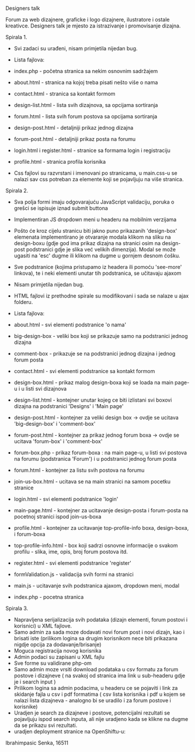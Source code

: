 #

Designers talk

Forum za web dizajnere, graficke i logo dizajnere, ilustratore i ostale kreativce. Designers talk je mjesto za istrazivanje i promovisanje dizajna.

Spirala 1.
  - Svi zadaci su urađeni, nisam primjetila nijedan bug.
  - Lista fajlova:
   - index.php - početna stranica sa nekim osnovnim sadržajem
   - about.html - stranica na kojoj treba pisati nešto više o nama
   - contact.html - stranica sa kontakt formom
   - design-list.html - lista svih dizajnova, sa opcijama sortiranja
   - forum.html - lista svih forum postova sa opcijama sortiranja
   - design-post.html - detaljniji prikaz jednog dizajna
   - forum-post.html - detaljniji prikaz posta na forumu
   - login.html i register.html - stranice sa formama login i registraciju
   - profile.html - stranica profila korisnika

   - Css fajlovi su razvrstani i imenovani po stranicama, u main.css-u se nalazi sav css potreban za elemente koji se pojavljuju na više      stranica.


Spirala 2.

  - Sva polja formi imaju odgovarajuću JavaScript validaciju, poruka o grešci se ispisuje iznad submit buttona
  - Implementiran JS dropdown meni u headeru na mobilnim verzijama
  - Pošto će kroz cijelu stranicu biti jakno puno prikazanih 'design-box' elemenata implementirano je otvaranje modala klikom na sliku na design-boxu (gdje god ima prikaz dizajna na stranici osim na design-post podstranici gdje je slika već velikih dimenzija). Modal se može ugasiti na 'esc' dugme ili klikom na dugme u gornjem desnom ćošku.
  - Sve podstranice (kojima pristupamo iz headera ili pomoću 'see-more' linkova), te i neki elementi unutar tih podstranica, se učitavaju ajaxom
  - Nisam primjetila nijedan bug.
  - HTML fajlovi iz prethodne spirale su modifikovani i sada se nalaze u ajax folderu.

  - Lista fajlova:

   - about.html - svi elementi podstranice 'o nama'
   - big-design-box - veliki box koji se prikazuje samo na podstranici jednog dizajna
   - comment-box - prikazuje se na podstranici jednog dizajna i jednog forum posta
   - contact.html - svi elementi podstranice sa kontakt formom
   - design-box.html - prikaz malog design-boxa koji se loada na main page-u i u listi svi dizajnova
   - design-list.html - kontejner unutar kojeg ce biti izlistani svi boxovi dizajna na podstranici 'Designs' i 'Main page'
   - design-post.html - kontejner za veliki design box -> ovdje se ucitava 'big-design-box' i 'comment-box'

   - forum-post.html - kontejner za prikaz jednog forum boxa -> ovdje se ucitava 'forum-box' i 'comment-box'
   - forum-box.php - prikaz forum-boxa : na main page-u, u listi svi postova na forumu (podstranica 'Forum') i u podstranici jednog forum posta
   - forum.html - kontejner za listu svih postova na forumu

   - join-us-box.html - ucitava se na main stranici na samom pocetku stranice
   - login.html - svi elementi podstranice 'login'
   - main-page.html - kontejner za ucitavanje design-posta i forum-posta na pocetnoj stranici ispod join-us-boxa
   - profile.html - kontejner za ucitavanje top-profile-info boxa, design-boxa, i forum-boxa
   - top-profile-info.html - box koji sadrzi osnovne informacije o svakom profilu - slika, ime, opis, broj forum postova itd.
   - register.html - svi elementi podstranice 'register'


   - formValidation.js - validacija svih formi na stranici
   - main.js - ucitavanje svih podstranica ajaxom, dropdown meni, modal

   - index.php - pocetna stranica

Spirala 3.

  - Napravljena serijalizacija svih podataka (dizajn elementi, forum postovi i korisnici) u XML fajlove.
  - Samo admin za sada moze dodavati novi forum post i novi dizajn, kao i brisati iste (prilikom logina sa drugim korisnikom nece biti prikazana nigdje opcija za dodavanje/brisanje)
  - Moguca registracija novog korisnika
  - Admin podaci su zapisani u XML fajlu
  - Sve forme su validirane php-om
  - Samo admin moze vrsiti download podataka u csv formatu za forum postove i dizajneve ( na svakoj od stranica ima link u sub-headeru gdje je i search input )
  - Prilikom logina sa admin podacima, u headeru ce se pojaviti i link za skidanje fajla u csv i pdf formatima ( csv lista korisnika i pdf u kojem se nalazi lista dizajneva - analogno bi se uradilo i za forum postove i korisnike)
  - Uradjen je search za dizajneve i postove, potencijalni rezultati se pojavljuju ispod search inputa, ali nije uradjeno kada se klikne na dugme da se prikazu svi rezultati.
  - uradjen deployment stranice na OpenShiftu-u:




Ibrahimpasic Senka, 16511
